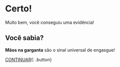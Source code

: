 # Certo!
Muito bem, você conseguiu uma evidência!

## Você sabia?
**Mãos na garganta** são o sinal universal de engasgue!

[CONTINUAR](../acoes/acao1.md){: .button}
